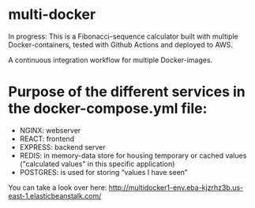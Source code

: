 # multi-docker

In progress: This is a Fibonacci-sequence calculator built with multiple Docker-containers, tested with Github Actions and deployed to AWS. 

A continuous integration workflow for multiple Docker-images.

# Purpose of the different services in the docker-compose.yml file:

* NGINX: webserver
* REACT: frontend
* EXPRESS: backend server
* REDIS: in memory-data store for housing temporary or cached values ("calculated values" in this specific application)
* POSTGRES: is used for  storing “values I have seen”

You can take a look over here:
 http://multidocker1-env.eba-kjzrhz3b.us-east-1.elasticbeanstalk.com/


